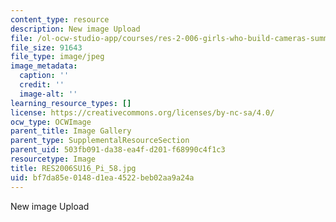 ```yaml
---
content_type: resource
description: New image Upload
file: /ol-ocw-studio-app/courses/res-2-006-girls-who-build-cameras-summer-2016/bf7da85e0148d1ea4522beb02aa9a24a_RES2006SU16_Pi_58.jpg
file_size: 91643
file_type: image/jpeg
image_metadata:
  caption: ''
  credit: ''
  image-alt: ''
learning_resource_types: []
license: https://creativecommons.org/licenses/by-nc-sa/4.0/
ocw_type: OCWImage
parent_title: Image Gallery
parent_type: SupplementalResourceSection
parent_uid: 503fb091-da38-ea4f-d201-f68990c4f1c3
resourcetype: Image
title: RES2006SU16_Pi_58.jpg
uid: bf7da85e-0148-d1ea-4522-beb02aa9a24a
---
```

New image Upload